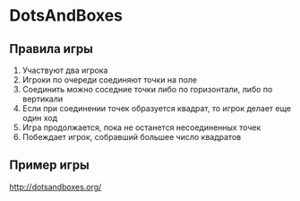 # DotsAndBoxes

## Правила игры 
1. Участвуют два игрока
2. Игроки по очереди соединяют точки на поле 
3. Соединить можно соседние точки либо по горизонтали, либо по вертикали
4. Если при соединении точек образуется квадрат, то игрок делает еще один ход
5. Игра продолжается, пока не останется несоединенных точек
6. Побеждает игрок, собравший большее число квадратов

## Пример игры 
http://dotsandboxes.org/